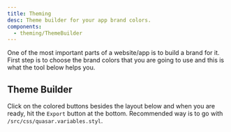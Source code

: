 ```yaml
---
title: Theming
desc: Theme builder for your app brand colors.
components:
  - theming/ThemeBuilder
---
```


One of the most important parts of a website/app is to build a brand for it. First step is to choose the brand colors that you are going to use and this is what the tool below helps you.

## Theme Builder

Click on the colored buttons besides the layout below and when you are ready, hit the `Export` button at the bottom. Recommended way is to go with `/src/css/quasar.variables.styl`.

<theme-builder />
